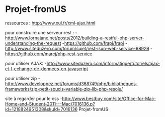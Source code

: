 Projet-fromUS
=============

ressources :
 http://www.xul.fr/xml-ajax.html
 
 pour construire une serveur rest :
    -http://www.lornajane.net/posts/2012/building-a-restful-php-server-understanding-the-request
    -https://github.com/frapi/frapi
    -http://www.siteduzero.com/forum/sujet/rest-json-web-service-88929
    -https://github.com/marcj/php-rest-service
  
 pour utiliser AJAX:
    -http://www.siteduzero.com/informatique/tutoriels/ajax-et-l-echange-de-donnees-en-javascript

 pour utiliser zip 
 	-http://www.developpez.net/forums/d368749/php/bibliotheques-frameworks/zip-petit-soucis-variable-zip-lib-php-resolu/

 site à regarder pour le css
 	-http://www.bestbuy.com/site/Office-for-Mac-Home-and-Student-2011---Mac/7016136.p?id=1218824951308&skuId=7016136
Projet-fromUS
